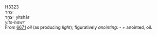 <body>
  <p>H3323<br>  יצהר  <br> יִצהָר  ‎  yitshâr  <br><i>yits-hawr‘ </i><br>From <a href="h6671.htm">6671</a>  <i>oil</i> (as producing <i>light</i>); figuratively <i>anointing: - </i>+ anointed, oil.<br></p>
 </body>